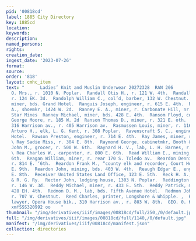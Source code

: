 ```yaml
---
pid: '00818cd'
label: 1885 City Directory
key: 1885cd
location: 
keywords: 
description: 
named_persons: 
rights: 
creation_date: 
ingest_date: '2023-07-26'
format: 
source: 
order: '818'
layout: cmhc_item
text: "      Ladies’ Knit and Muslin Underwear 20272328  RAN 206        Randall L.
  O. Mrs., r. 1010 N. Poplar.  Randall Otis H., r. 121 W. 4th.  Randall Sarah Mrs.,
  r. 124 EK. 3d.  Randolph William C., col’d, barber, 132 W. Chestnut.  Raney Thomas,
  miner, bds. Grand Hotel.  Ranguis Joseph, engineer, r. 615 E. 4th.  Rankin Oscar
  A., shoemkr, 1424 W. 2d.  Ranney E. A., miner, r. Carbonate Hill, nr. . Evening
  Star Mines  Ranney Michael, miner, bds. 428 E. 4th.  Ransom Floyd, col’ d, barber,
  George Moore, r. 185 W. 2d  Ranson Thomas D., miner, r. 321 E. oth.  Rapp Hugh,
  316 Harrison av., r. 405 Harrison av.  Rasmussen Louis, miner, r. 116 W. 2d.  Rauhof
  Arturo H., elk, L. G. Kent, r. 308 Poplar.  Ravenscraft S. C., engineer, bds. Grand
  Hotel.  Rawson Preston, engineer, r. 714 E. 4th.  Ray James, miner, r. 134 E. 5th.
  \ Ray Sadie Miss, r. 304 E. 8th.  Raymond George, cabinetmkr, Booth & Denman.  Raymond
  John M., grocer, r. 500 W. 6th.  Raynard H. V., lab, L. H. Barnes, r. 113 W. 4th.
  \ Rea Charles W., carpenter, r. 800 E. 6th.  Read William E., mining, r. 312 Ww.
  6th.  Reagan William, miner, r. rear 170 S. Toledo av.  Reardon Dennis ™M., miner,
  r. 814 E. ‘6th.  Reardon Frank M., “county elk and recorder, Court House, r. 218
  E. 9th.  Reardon John, mining, bds. 403 W. 4th.  Reaugh Edgar E., engineer, r. 822
  E. 8th.  Receiver United States Land Office, 123 E. 5th.  Reck H. A., fireman, D.
  & R. G. Ry.  Rector John, lodging house, 1303 N. Poplar.  Reddington Frank, expressman,
  r. 146 W. 3d.  Reddy Michael, miner, r. 433 E. 5th.  Reddy Patrick, miner, bds.
  428 EH. 4th.  Redmon D. M., lab, bds. Fifth Avenue Hotel.  Redmon John, timberman,
  r. 707 W. Chestnut.  Reed Charles, printer, Longshore & Whipple. ,  REED CLINTON,
  lawyer, Opera House bik., 310 Harrison av., r. 803 W. 8th.  GEO. 0. KEELER, Agent,
  xmfSSS320992 oo    "
thumbnail: "/img/derivatives/iiif/images/00818cd/full/250,/0/default.jpg"
full: "/img/derivatives/iiif/images/00818cd/full/1140,/0/default.jpg"
manifest: "/img/derivatives/iiif/00818cd/manifest.json"
collection: directories
---
```


